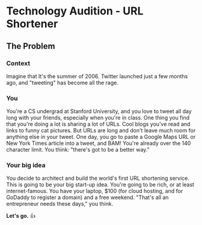# Technology Audition - URL Shortener

## The Problem

### Context
Imagine that It's the summer of 2006. Twitter launched just a few months ago, and "tweeting" has become all the rage.

### You
You're a CS undergrad at Stanford University, and you love to tweet all day long with your friends, especially when you're in class. One thing you find that you're doing a lot is sharing a lot of URLs. Cool blogs you've read and links to funny cat pictures. But URLs are long and don't leave much room for anything else in your tweet. One day, you go to paste a Google Maps URL or New York Times article into a tweet, and BAM! You're already over the 140 character limit. You think: "there's got to be a better way."

### Your big idea
You decide to architect and build the world's first URL shortening service. This is going to be your big start-up idea. You're going to be rich, or at least internet-famous. You have your laptop, $100 (for cloud hosting, and for GoDaddy to register a domain) and a free weekend. "That's all an entrepreneur needs these days," you think.

**Let's go.** :+1: